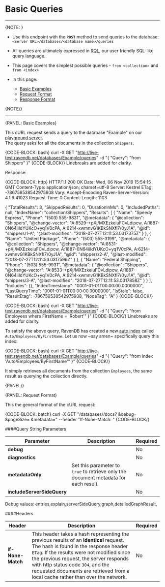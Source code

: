 ﻿# Basic Queries

---

{NOTE: }

* Use this endpoint with the **`POST`** method to send queries to the database:  
`<server URL>/databases/<database name>/queries`  

* All queries are ultimately expressed in [RQL](../../../indexes/querying/what-is-rql), our user friendly SQL-like query language.  

* This page covers the simplest possible queries - `from <collection>` and `from <index>`  

* In this page:  
  * [Basic Examples](../../../client-api/rest-api/querying/basics#basic-examples)  
  * [Request Format](../../../client-api/rest-api/querying/basics#request-format)  
  * [Response Format](../../../client-api/rest-api/querying/basics#response-format)  

{NOTE/}

---

{PANEL: Basic Examples}

This cURL request sends a query to the database "Example" on our [playground server](http://live-test.ravendb.net).  
The query asks for all the documents in the collection `Shippers`.  

{CODE-BLOCK: bash}
curl -X GET "http://live-test.ravendb.net/databases/Example/queries"
-d "{ \"Query\": \"from Shippers\" }"
{CODE-BLOCK/}
Linebreaks are added for clarity.  

Response:  

{CODE-BLOCK: http}
HTTP/1.1 200 OK
Date: Wed, 06 Nov 2019 15:54:15 GMT
Content-Type: application/json; charset=utf-8
Server: Kestrel
ETag: -786759538542975908
Vary: Accept-Encoding
Raven-Server-Version: 4.1.9.41023
Request-Time: 0
Content-Length: 1103

{
    "TotalResults": 3,
    "SkippedResults": 0,
    "DurationInMs": 0,
    "IncludedPaths": null,
    "IndexName": "collection/Shippers",
    "Results": [
        {
            "Name": "Speedy Express",
            "Phone": "(503) 555-9831",
            "@metadata": {
                "@collection": "Shippers",
                "@change-vector": "A:8529-+pXj/MXEzkeiuFCvLdipcw, A:1887-0N64iiIdYUKcO+yq1V0cPA, A:6214-xwmnvG1KBkSNXfl7/0yJ1A",
                "@id": "shippers/1-A",
                "@last-modified": "2018-07-27T12:11:53.0317375Z"
            }
        },
        {
            "Name": "United Package",
            "Phone": "(503) 555-3199",
            "@metadata": {
                "@collection": "Shippers",
                "@change-vector": "A:8531-+pXj/MXEzkeiuFCvLdipcw, A:1887-0N64iiIdYUKcO+yq1V0cPA, A:6214-xwmnvG1KBkSNXfl7/0yJ1A",
                "@id": "shippers/2-A",
                "@last-modified": "2018-07-27T12:11:53.0317596Z"
            }
        },
        {
            "Name": "Federal Shipping",
            "Phone": "(503) 555-9931",
            "@metadata": {
                "@collection": "Shippers",
                "@change-vector": "A:8533-+pXj/MXEzkeiuFCvLdipcw, A:1887-0N64iiIdYUKcO+yq1V0cPA, A:6214-xwmnvG1KBkSNXfl7/0yJ1A",
                "@id": "shippers/3-A",
                "@last-modified": "2018-07-27T12:11:53.0317858Z"
            }
        }
    ],
    "Includes": {},
    "IndexTimestamp": "0001-01-01T00:00:00.0000000",
    "LastQueryTime": "0001-01-01T00:00:00.0000000",
    "IsStale": false,
    "ResultEtag": -786759538542975908,
    "NodeTag": "A"
}
{CODE-BLOCK/}

{CODE-BLOCK: bash}
curl -X GET "http://live-test.ravendb.net/databases/Example/queries"
-d "{ \"Query\": \"from Employees where FirstName = 'Robert'\" }"
{CODE-BLOCK/}
Linebreaks are added for clarity.  

To satisfy the above query, RavenDB has created a new [auto index]() called `Auto/Employees/ByFirstName`. Let us now ~say amen~ specifically query this index:

{CODE-BLOCK: bash}
curl -X GET "http://live-test.ravendb.net/databases/Example/queries"
-d "{ \"Query\": \"from index 'Auto/Employees/ByFirstName'\" }"
{CODE-BLOCK/}

It simply retrieves all documents from the collection `Employees`, the same result as querying the collection directly.

{PANEL/}

{PANEL: Request Format}

This the general format of the cURL request:

{CODE-BLOCK: batch}
curl -X GET "<server URL>/databases/<database name>/docs?
            &debug=<debug>
            &pageSize=<integer>
            &metadata=<boolean>"
--header "If-None-Match: <hash>"
{CODE-BLOCK/}

####Query String Parameters

| Parameter | Description | Required  |
| - | - | - |
| **debug** |  | No |
| **diagnostics** |  | No |
| **metadataOnly** | Set this parameter to `true` to retrieve only the document metadata for each result. | No |
| **includeServerSideQuery** |  | No |

Debug values: entries,explain,serverSideQuery,graph,detailedGraphResult,

####Headers

| Header | Description | Required |
| - | - | - |
| **If-None-Match** | This header takes a hash representing the previous results of an **identical** request. The hash is found in the response header `ETag`. If the results were not modified since the previous request, the server responds with http status code `304`, and the requested documents are retrieved from a local cache rather than over the network. | No |
